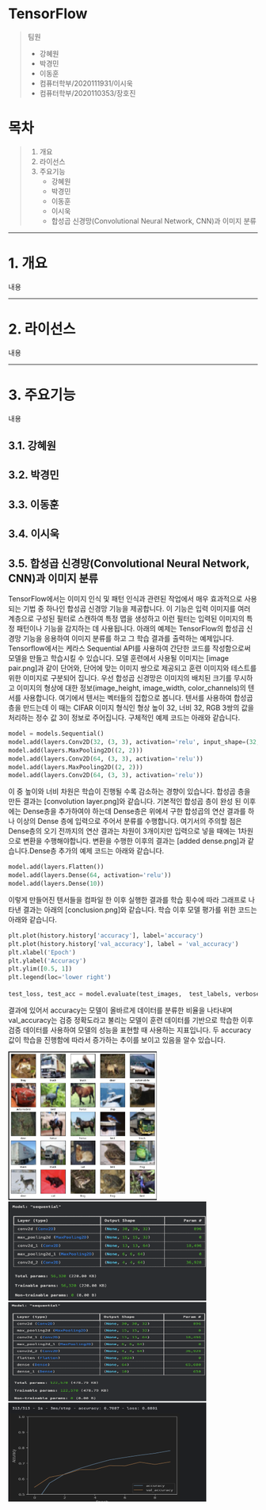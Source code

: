 TensorFlow
======================

> 팀원
>  - 강혜원
>  - 박경민
>  - 이동훈
>  - 컴퓨터학부/2020111931/이시욱
>  - 컴퓨터학부/2020110353/장호진
 
목차
======================
> 1. 개요
> 2. 라이선스
> 3. 주요기능
>    - 강혜원
>    - 박경민
>    - 이동훈
>    - 이시욱
>    - 합성곱 신경망(Convolutional Neural Network, CNN)과 이미지 분류
****

# 1. 개요
내용
****

# 2. 라이선스
내용
****

# 3. 주요기능
내용

## 3.1. 강혜원

## 3.2. 박경민

## 3.3. 이동훈

## 3.4. 이시욱

## 3.5. 합성곱 신경망(Convolutional Neural Network, CNN)과 이미지 분류

 TensorFlow에서는 이미지 인식 및 패턴 인식과 관련된 작업에서 매우 효과적으로 사용되는 기법 중 하나인 합성곱 신경망 기능을 제공합니다.
 이 기능은 입력 이미지를 여러 계층으로 구성된 필터로 스캔하여 특정 맵을 생성하고 이런 필터는 입력된 이미지의 특정 패턴이나 기능을 감지하는 데 사용됩니다.
 아래의 예제는 TensorFlow의 합성곱 신경망 기능을 응용하여 이미지 분류를 하고 그 학습 결과를 출력하는 예제입니다.
 Tensorflow에서는 케라스 Sequential API를 사용하여 간단한 코드를 작성함으로써 모델을 만들고 학습시킬 수 있습니다.
모델 훈련에서 사용될 이미지는 [image pair.png]과 같이 단어와, 단어에 맞는 이미지 쌍으로 제공되고 훈련 이미지와 테스트를 위한 이미지로 구분되어 집니다.
우선 합성곱 신경망은 이미지의 배치된 크기를 무시하고 이미지의 형상에 대한
정보(image_height, image_width, color_channels)의 텐서를 사용합니다.
여기에서 텐서는 벡터들의 집합으로 봅니다.
텐서를 사용하여 합성곱 층을 만드는데 이 때는 CIFAR 이미지 형식인 형상 높이 32, 너비 32, RGB 3쌍의 값을 처리하는 정수 값 3이 정보로 주어집니다.
구체적인 예제 코드는 아래와 같습니다.
```Python
model = models.Sequential()
model.add(layers.Conv2D(32, (3, 3), activation='relu', input_shape=(32, 32, 3)))
model.add(layers.MaxPooling2D((2, 2)))
model.add(layers.Conv2D(64, (3, 3), activation='relu'))
model.add(layers.MaxPooling2D((2, 2)))
model.add(layers.Conv2D(64, (3, 3), activation='relu'))
```

이 중 높이와 너비 차원은 학습이 진행될 수록 감소하는 경향이 있습니다. 
합성곱 층을 만든 결과는 [convolution layer.png]와 같습니다.
기본적인 합성곱 층이 완성 된 이후에는 Dense층을 추가하여야 하는데 Dense층은 위에서 구한 합성곱의 연산 결과를 하나 이상의 Dense 층에 입력으로 주어서 분류를 수행합니다.
여기서의 주의할 점은 Dense층의 오기 전까지의 연산 결과는 차원이 3개이지만 입력으로 넣을 때에는 1차원으로 변환을 수행해야합니다. 변환을 수행한 이후의 결과는 [added dense.png]과 같습니다.Dense층 추가의 예제 코드는 아래와 같습니다.
```Python
model.add(layers.Flatten())
model.add(layers.Dense(64, activation='relu'))
model.add(layers.Dense(10))
```
이렇게 만들어진 텐서들을 컴파일 한 이후 실행한 결과를 학습 횟수에 따라 그래프로 나타낸 결과는 아래의 [conclusion.png]와 같습니다.
학습 이후 모델 평가를 위한 코드는 아래와 같습니다.
```Python
plt.plot(history.history['accuracy'], label='accuracy')
plt.plot(history.history['val_accuracy'], label = 'val_accuracy')
plt.xlabel('Epoch')
plt.ylabel('Accuracy')
plt.ylim([0.5, 1])
plt.legend(loc='lower right')

test_loss, test_acc = model.evaluate(test_images,  test_labels, verbose=2)
```
결과에 있어서 accuracy는 모델이 올바르게 데이터를 분류한 비율을 나타내며 val_accuracy는 검증 정확도라고 불리는 모델이 훈련 데이터를 기반으로 학습한 이후 검증 데이터를 사용하여 모델의 성능을 표현할 때 사용하는 지표입니다.
두 accuracy 값이 학습을 진행함에 따라서 증가하는 추이를 보이고 있음을 알수 있습니다.

<img src="image/JHJ/image pair.png" width="300" height="300">
<img src="image/JHJ/convolution layer.png" width="400" height="200"><img src="image/JHJ/added dense.png" width="400" height="200"><img src="image/JHJ/conclusion.png" width="400" height="200">


